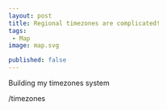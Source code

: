 ```yaml
---
layout: post
title: Regional timezones are complicated!
tags:
 - Map
image: map.svg

published: false
---
```

Building my timezones system

/timezones
